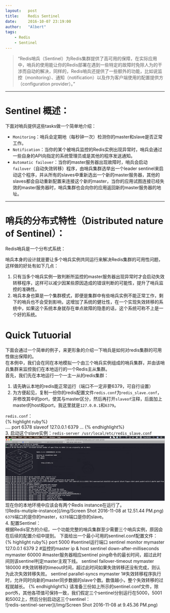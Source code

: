 ```yaml
---
layout:   post
title:    Redis Sentinel
date:     2016-10-07 23:19:00
author:   "Albert"
tags:
    - Redis  
    - Sentinel 
---
```


> “Redis哨兵（Sentinel）为Redis集群提供了高可用的保障，在实际应用中，哨兵的使用能让你的Redis部署在遇到一些特定的故障时免除人为的干涉而自动的解决，同样的，Redis哨兵还提供了一些额外的功能，比如说监控（monitoring）、通知（notification）以及作为客户端使用的配置提供方（configuration provider）。”  

- - -  

# Sentinel 概述：  

下面对哨兵提供这些tasks做一个简单地介绍：  
- `Monitoring`：哨兵会定期地（每秒钟一次）检测你的master和slave是否正常工作。  
- `Notification`：当你的某个被哨兵监控的Redis实例出现异常时，哨兵会通过一些自身的API向指定的系统管理员或是其他的程序发送通知。  
- `Automatic failover`：当你的master服务器出现故障时，哨兵会启动`failover`（自动失效转移）程序，由哨兵集群选举出一个leader sentinel来启动这个程序，并从所有的slaves中重新选出一个新的master服务器，其他的slaves都会自动重新配置来连接这个新的master，当你的应用试图连接已经失效的master服务器时，哨兵集群也会向你的应用返回新的master服务器的地址。  

- - - 
# 哨兵的分布式特性（Distributed nature of Sentinel）：

Redis哨兵是一个分布式系统：  
  
哨兵本身的设计就是要让多个哨兵实例共同运行来解决Redis集群的可用性问题，这样做的好处有如下几点：  
1. 只有当多个哨兵实例一致判断所监控的master服务器出现异常时才会启动失效转移程序，这样可以减少因某些原因造成的错误判断的可能性，提升了哨兵监控的准确性。  
2. 哨兵本身也算是一个集群模式，即便是集群中有些哨兵实例不能正常工作，剩下的哨兵也不会受到影响，这增加了系统的健壮性，在一个实现失效转移的系统中，如果这个系统本身就存在单点故障的隐患的话，这个系统可称不上是一个好的系统。  

# Quick Tutuorial  

下面会通过一个简单的例子，来更形象的介绍一下哨兵是如何对redis集群的可用性做出保障的。  
在本例中，我们会在同在本地模拟一个由三个哨兵实例组成的哨兵集群，并由该哨兵集群来监控我们在本地运行的一个Redis主从集群。  
首先，我们先在本地运行一个一主一从的redis集群：  
1. 请先确认本地的redis能正常运行（端口不一定非要6379，可自行设置）  
2. 为方便起见，复制一份你的redis配置文件`redis.conf`为`redis_slave.conf`，并修改其中的port，使其与master区分，然后再打开`slaveof`注释，后面加上master的host和port，我这里就是`127.0.0.1`和`6379`。  

`redis.conf`：  
{% highlight ruby%}  
....
port 6378
slaveof 127.0.0.1 6379
...
{% endhighlight%}  
3. 启动这个slave实例：`redis-server /usr/local/etc/redis_slave.conf`  
![Redis-server-slave](/img/redis-server-slave.png)  
现在你的本地环境中应该会有两个Redis instance在运行了。  
![Redis-mutiple-instance](/img/Screen Shot 2016-11-08 at 12.51.44 PM.png)  
`6379`端口的是你的master，`6378`端口是你的slave。  
4. 配置Sentinel：  
根据Redis官方的介绍，一个功能完整的哨兵集群至少需要三个哨兵实例，原因会在后续的配置介绍中提到。
下面给出一个最小可用的sentinel.conf配置文件：  
{% highlight ruby%}
port 5000 #sentinel运行端口
sentinel monitor mymaster 127.0.0.1 6379 2 #监控的master ip & host
sentinel down-after-milliseconds mymaster 60000 #master服务器相应sentinel ping命令的最长时间，超过此时间则该sentinel判定master主观下线。
sentinel failover-timeout mymaster 180000 #失效转移的timeout时间，超过此时间如果失效转移还没有完成，则认为此次失效转移失败。
sentinel parallel-syncs mymaster 1#失效转移程序执行时，允许同时向新的master同步数据的slave个数。数值越小，整个失效转移的过程就越长。
{% endhighlight%}
请准备三份如上所示的sentinel.conf文件，除port外，其他各项值可保持一致，我们假定三个sentinel分别运行在5000，5001和5002上，然后分别启动这三个sentinel：  
![redis-sentinel-server](/img/Screen Shot 2016-11-08 at 9.45.36 PM.png)  







